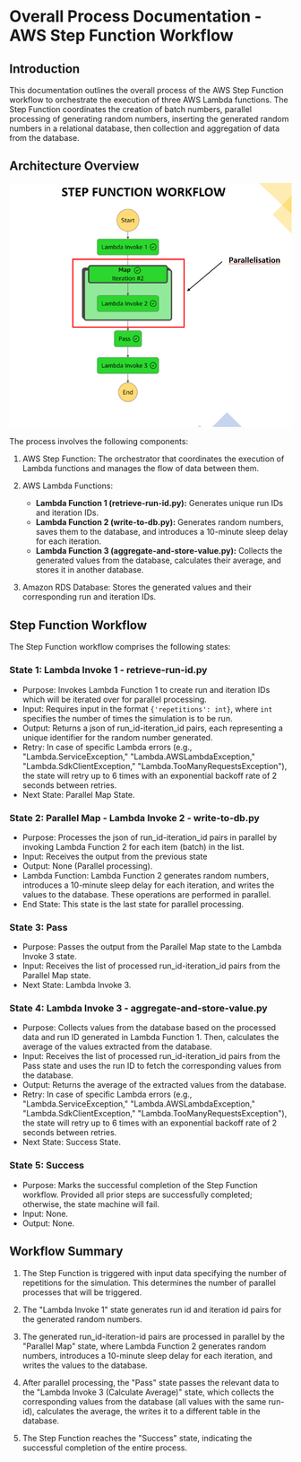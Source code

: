 # Overall Process Documentation - AWS Step Function Workflow

## Introduction

This documentation outlines the overall process of the AWS Step Function workflow to orchestrate the execution of three AWS Lambda functions. The Step Function coordinates the creation of batch numbers, parallel processing of generating random numbers, inserting the generated random numbers in a relational database, then collection and aggregation of data from the database.

## Architecture Overview

![Step Function Workflow Diagram](https://github.com/eriiire/LambdaStepCompute/raw/b1a2c424f10074c581f7baeff8b9b9db553b70fe/phase2/stepfunction-workflow.png)

The process involves the following components:

1. AWS Step Function: The orchestrator that coordinates the execution of Lambda functions and manages the flow of data between them.

2. AWS Lambda Functions:

   - **Lambda Function 1 (retrieve-run-id.py):** Generates unique run IDs and iteration IDs.
   - **Lambda Function 2 (write-to-db.py):** Generates random numbers, saves them to the database, and introduces a 10-minute sleep delay for each iteration.
   - **Lambda Function 3 (aggregate-and-store-value.py):** Collects the generated values from the database, calculates their average, and stores it in another database.

3. Amazon RDS Database: Stores the generated values and their corresponding run and iteration IDs.

## Step Function Workflow

The Step Function workflow comprises the following states:

### State 1: Lambda Invoke 1 - retrieve-run-id.py

- Purpose: Invokes Lambda Function 1 to create run and iteration IDs which will be iterated over for parallel processing.
- Input: Requires input in the format `{'repetitions': int}`, where `int` specifies the number of times the simulation is to be run.
- Output: Returns a json of run_id-iteration_id pairs, each representing a unique identifier for the random number generated.
- Retry: In case of specific Lambda errors (e.g., "Lambda.ServiceException," "Lambda.AWSLambdaException," "Lambda.SdkClientException," "Lambda.TooManyRequestsException"), the state will retry up to 6 times with an exponential backoff rate of 2 seconds between retries.
- Next State: Parallel Map State.

### State 2: Parallel Map - Lambda Invoke 2 - write-to-db.py

- Purpose: Processes the json of run_id-iteration_id pairs in parallel by invoking Lambda Function 2 for each item (batch) in the list.
- Input: Receives the output from the previous state
- Output: None (Parallel processing).
- Lambda Function: Lambda Function 2 generates random numbers, introduces a 10-minute sleep delay for each iteration, and writes the values to the database. These operations are performed in parallel.
- End State: This state is the last state for parallel processing.

### State 3: Pass

- Purpose: Passes the output from the Parallel Map state to the Lambda Invoke 3 state.
- Input: Receives the list of processed run_id-iteration_id pairs from the Parallel Map state.
- Next State: Lambda Invoke 3.

### State 4: Lambda Invoke 3 - aggregate-and-store-value.py

- Purpose: Collects values from the database based on the processed data and run ID generated in Lambda Function 1. Then, calculates the average of the values extracted from the database.
- Input: Receives the list of processed run_id-iteration_id pairs from the Pass state and uses the run ID to fetch the corresponding values from the database.
- Output: Returns the average of the extracted values from the database.
- Retry: In case of specific Lambda errors (e.g., "Lambda.ServiceException," "Lambda.AWSLambdaException," "Lambda.SdkClientException," "Lambda.TooManyRequestsException"), the state will retry up to 6 times with an exponential backoff rate of 2 seconds between retries.
- Next State: Success State.

### State 5: Success

- Purpose: Marks the successful completion of the Step Function workflow. Provided all prior steps are successfully completed; otherwise, the state machine will fail.
- Input: None.
- Output: None.

## Workflow Summary

1. The Step Function is triggered with input data specifying the number of repetitions for the simulation. This determines the number of parallel processes that will be triggered.

2. The "Lambda Invoke 1" state generates run id and iteration id pairs for the generated random numbers.

3. The generated run_id-iteration-id pairs are processed in parallel by the "Parallel Map" state, where Lambda Function 2 generates random numbers, introduces a 10-minute sleep delay for each iteration, and writes the values to the database.

4. After parallel processing, the "Pass" state passes the relevant data to the "Lambda Invoke 3 (Calculate Average)" state, which collects the corresponding values from the database (all values with the same run-id), calculates the average, the writes it to a different table in the database.

5. The Step Function reaches the "Success" state, indicating the successful completion of the entire process.
